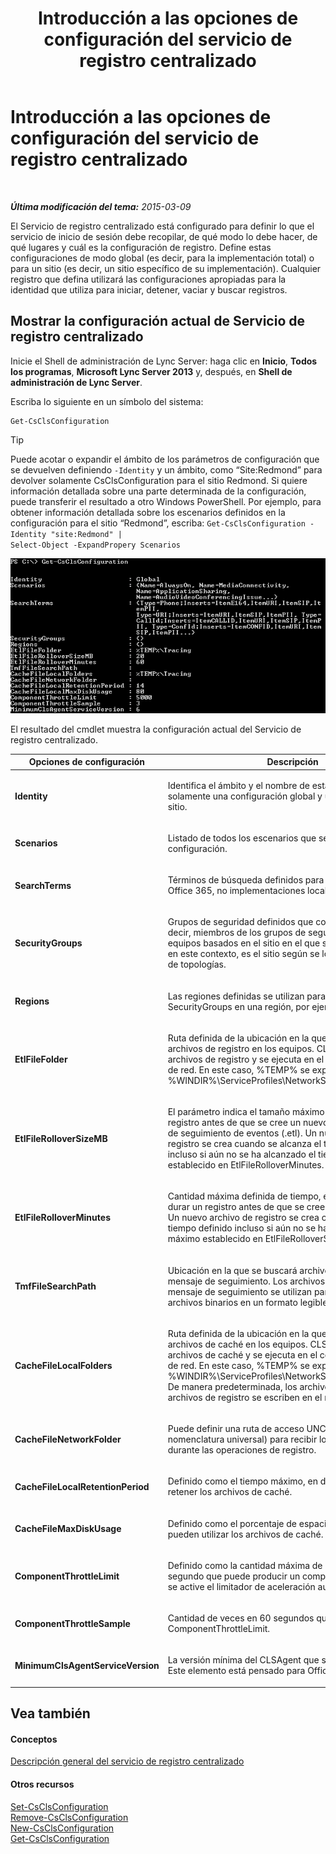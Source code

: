 ﻿---
title: "Introducción a las opciones de configuración del servicio de registro centralizado"
TOCTitle: "Présentation des param. de config. du service de journalisation centralisée"
ms:assetid: 3c34e600-0b91-43dc-b4cc-90b6a70ee12e
ms:mtpsurl: https://technet.microsoft.com/es-es/library/JJ688029(v=OCS.15)
ms:contentKeyID: 49889049
ms.date: 01/07/2017
mtps_version: v=OCS.15
ms.translationtype: HT
---

# Introducción a las opciones de configuración del servicio de registro centralizado

 

_**Última modificación del tema:** 2015-03-09_

El Servicio de registro centralizado está configurado para definir lo que el servicio de inicio de sesión debe recopilar, de qué modo lo debe hacer, de qué lugares y cuál es la configuración de registro. Define estas configuraciones de modo global (es decir, para la implementación total) o para un sitio (es decir, un sitio específico de su implementación). Cualquier registro que defina utilizará las configuraciones apropiadas para la identidad que utiliza para iniciar, detener, vaciar y buscar registros.

## Mostrar la configuración actual de Servicio de registro centralizado

Inicie el Shell de administración de Lync Server: haga clic en **Inicio**, **Todos los programas**, **Microsoft Lync Server 2013** y, después, en **Shell de administración de Lync Server**.

Escriba lo siguiente en un símbolo del sistema:

    Get-CsClsConfiguration

> [!TIP]  
> Puede acotar o expandir el ámbito de los parámetros de configuración que se devuelven definiendo <code>-Identity</code> y un ámbito, como “Site:Redmond” para devolver solamente CsClsConfiguration para el sitio Redmond. Si quiere información detallada sobre una parte determinada de la configuración, puede transferir el resultado a otro Windows PowerShell. Por ejemplo, para obtener información detallada sobre los escenarios definidos en la configuración para el sitio “Redmond”, escriba: <code>Get-CsClsConfiguration -Identity &quot;site:Redmond&quot; | Select-Object -ExpandPropery Scenarios</code>



![Salida de ejemplo de Get-CsClsConfiguration.](images/JJ688138.23f98ddc-fc48-499a-b6c5-752611f2a0b0(OCS.15).jpg "Salida de ejemplo de Get-CsClsConfiguration.")

El resultado del cmdlet muestra la configuración actual del Servicio de registro centralizado.


<table>
<colgroup>
<col style="width: 50%" />
<col style="width: 50%" />
</colgroup>
<thead>
<tr class="header">
<th>Opciones de configuración</th>
<th>Descripción</th>
</tr>
</thead>
<tbody>
<tr class="odd">
<td><p><strong>Identity</strong></p></td>
<td><p>Identifica el ámbito y el nombre de esta configuración. Hay solamente una configuración global y una configuración por sitio.</p></td>
</tr>
<tr class="even">
<td><p><strong>Scenarios</strong></p></td>
<td><p>Listado de todos los escenarios que se definen para esta configuración.</p></td>
</tr>
<tr class="odd">
<td><p><strong>SearchTerms</strong></p></td>
<td><p>Términos de búsqueda definidos para la configuración. Office 365, no implementaciones locales.</p></td>
</tr>
<tr class="even">
<td><p><strong>SecurityGroups</strong></p></td>
<td><p>Grupos de seguridad definidos que controlan quiénes (es decir, miembros de los grupos de seguridad) pueden ver equipos basados en el sitio en el que se encuentran. Sitio, en este contexto, es el sitio según se lo define en Generador de topologías.</p></td>
</tr>
<tr class="odd">
<td><p><strong>Regions</strong></p></td>
<td><p>Las regiones definidas se utilizan para reunir SecurityGroups en una región, por ejemplo EMEA.</p></td>
</tr>
<tr class="even">
<td><p><strong>EtlFileFolder</strong></p></td>
<td><p>Ruta definida de la ubicación en la que se escriben los archivos de registro en los equipos. CLSAgent escribe los archivos de registro y se ejecuta en el contexto del servicio de red. En este caso, %TEMP% se expande a %WINDIR%\ServiceProfiles\NetworkService\AppData\Local</p></td>
</tr>
<tr class="odd">
<td><p><strong>EtlFileRolloverSizeMB</strong></p></td>
<td><p>El parámetro indica el tamaño máximo del archivo de registro antes de que se cree un nuevo archivo de registro de seguimiento de eventos (.etl). Un nuevo archivo de registro se crea cuando se alcanza el tamaño definido incluso si aún no se ha alcanzado el tiempo máximo establecido en EtlFileRolloverMinutes.</p></td>
</tr>
<tr class="even">
<td><p><strong>EtlFileRolloverMinutes</strong></p></td>
<td><p>Cantidad máxima definida de tiempo, en minutos, que puede durar un registro antes de que se cree un nuevo archivo .etl. Un nuevo archivo de registro se crea cuando expira el tiempo definido incluso si aún no se ha alcanzado el tamaño máximo establecido en EtlFileRolloverSizeMB.</p></td>
</tr>
<tr class="odd">
<td><p><strong>TmfFileSearchPath</strong></p></td>
<td><p>Ubicación en la que se buscará archivos con formato de mensaje de seguimiento. Los archivos con formato de mensaje de seguimiento se utilizan para convertir los archivos binarios en un formato legible.</p></td>
</tr>
<tr class="even">
<td><p><strong>CacheFileLocalFolders</strong></p></td>
<td><p>Ruta definida de la ubicación en la que se escriben los archivos de caché en los equipos. CLSAgent escribe los archivos de caché y se ejecuta en el contexto del servicio de red. En este caso, %TEMP% se expande a %WINDIR%\ServiceProfiles\NetworkService\AppData\Local. De manera predeterminada, los archivos de caché y los archivos de registro se escriben en el mismo directorio.</p></td>
</tr>
<tr class="odd">
<td><p><strong>CacheFileNetworkFolder</strong></p></td>
<td><p>Puede definir una ruta de acceso UNC (convención de nomenclatura universal) para recibir los archivos de caché durante las operaciones de registro.</p></td>
</tr>
<tr class="even">
<td><p><strong>CacheFileLocalRetentionPeriod</strong></p></td>
<td><p>Definido como el tiempo máximo, en días, que se pueden retener los archivos de caché.</p></td>
</tr>
<tr class="odd">
<td><p><strong>CacheFileMaxDiskUsage</strong></p></td>
<td><p>Definido como el porcentaje de espacio en disco que pueden utilizar los archivos de caché.</p></td>
</tr>
<tr class="even">
<td><p><strong>ComponentThrottleLimit</strong></p></td>
<td><p>Definido como la cantidad máxima de seguimientos por segundo que puede producir un componente antes de que se active el limitador de aceleración automático.</p></td>
</tr>
<tr class="odd">
<td><p><strong>ComponentThrottleSample</strong></p></td>
<td><p>Cantidad de veces en 60 segundos que puede excederse el ComponentThrottleLimit.</p></td>
</tr>
<tr class="even">
<td><p><strong>MinimumClsAgentServiceVersion</strong></p></td>
<td><p>La versión mínima del CLSAgent que se permite ejecutar. Este elemento está pensado para Office 365.</p></td>
</tr>
</tbody>
</table>


## Vea también

#### Conceptos

[Descripción general del servicio de registro centralizado](lync-server-2013-overview-of-the-centralized-logging-service.md)  

#### Otros recursos

[Set-CsClsConfiguration](https://docs.microsoft.com/en-us/powershell/module/skype/Set-CsClsConfiguration)  
[Remove-CsClsConfiguration](https://docs.microsoft.com/en-us/powershell/module/skype/Remove-CsClsConfiguration)  
[New-CsClsConfiguration](https://docs.microsoft.com/en-us/powershell/module/skype/New-CsClsConfiguration)  
[Get-CsClsConfiguration](https://docs.microsoft.com/en-us/powershell/module/skype/Get-CsClsConfiguration)

